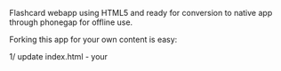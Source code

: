 Flashcard webapp using HTML5 and ready for conversion to native app through phonegap for offline use.

Forking this app for your own content is easy:

1/ update index.html
    - your <title>
    - your <h1> on the navigation page
    - translation of some button strings (now: Dutch)

2/ provide your own qa.json file 
    - I have the questions-and-answers stored in a Google Spreadsheet:
      https://docs.google.com/spreadsheet/ccc?key=0Au659FdpCliwdGlmLU9VcnJyQ2FQZGtEUnREdnZSZmc&usp=sharing
    - I use this Google script to export this data to JSON:
      http://blog.pamelafox.org/2013/06/exporting-google-spreadsheet-as-json.html
